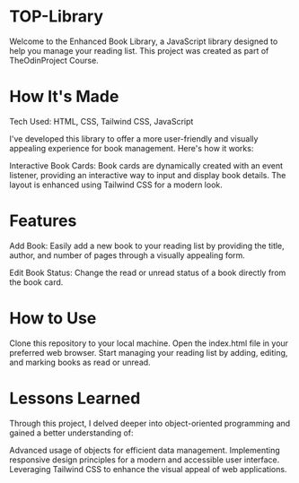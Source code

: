 # TOP-Library

Welcome to the Enhanced Book Library, a JavaScript library designed to help you manage your reading list. This project was created as part of TheOdinProject Course.

# How It's Made

Tech Used: HTML, CSS, Tailwind CSS, JavaScript

I've developed this library to offer a more user-friendly and visually appealing experience for book management. Here's how it works:

Interactive Book Cards: Book cards are dynamically created with an event listener, providing an interactive way to input and display book details. The layout is enhanced using Tailwind CSS for a modern look.

# Features

Add Book: Easily add a new book to your reading list by providing the title, author, and number of pages through a visually appealing form.

Edit Book Status: Change the read or unread status of a book directly from the book card.

# How to Use
Clone this repository to your local machine.
Open the index.html file in your preferred web browser.
Start managing your reading list by adding, editing, and marking books as read or unread.

# Lessons Learned
Through this project, I delved deeper into object-oriented programming and gained a better understanding of:

Advanced usage of objects for efficient data management.
Implementing responsive design principles for a modern and accessible user interface.
Leveraging Tailwind CSS to enhance the visual appeal of web applications.
